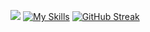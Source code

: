 ![](https://raw.githubusercontent.com/DocHaskins/github-stats/master/generated/overview.svg#gh-dark-mode-only)
[![My Skills](https://skillicons.dev/icons?i=ai,au,cs,discord,github,ps,powershell,py,raspberrypi,unity,visualstudio&theme=light)](https://skillicons.dev)
[![GitHub Streak](https://streak-stats.demolab.com/?user=DocHaskins)](https://git.io/streak-stats)
